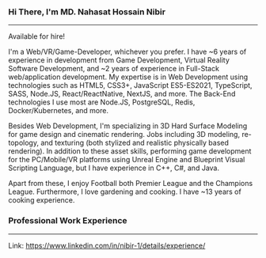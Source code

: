 ### Hi There, I'm MD. Nahasat Hossain Nibir
-------------------------------------------------------------------------------------------------------------------------------------------------------------------------

Available for hire!

I'm a Web/VR/Game-Developer, whichever you prefer. I have ~6 years of experience in development from Game Development, Virtual Reality Software Development, and ~2 years of experience in Full-Stack web/application development. My expertise is in Web Development using technologies such as HTML5, CSS3+, JavaScript ES5-ES2021, TypeScript, SASS, Node.JS, React/ReactNative, NextJS, and more. The Back-End technologies I use most are Node.JS, PostgreSQL, Redis, Docker/Kubernetes, and more.

Besides Web Development, I'm specializing in 3D Hard Surface Modeling for game design and cinematic rendering. Jobs including 3D modeling, re-topology, and texturing (both stylized and realistic physically based rendering). In addition to these asset skills, performing game development for the PC/Mobile/VR platforms using Unreal Engine and Blueprint Visual Scripting Language, but I have experience in C++, C#, and Java.

Apart from these, I enjoy Football both Premier League and the Champions League. Furthermore, I love gardening and cooking. I have ~13 years of cooking experience.

### Professional Work Experience
-------------------------------------------------------------------------------------------------------------------------------------------------------------------------
Link: https://www.linkedin.com/in/nibir-1/details/experience/
